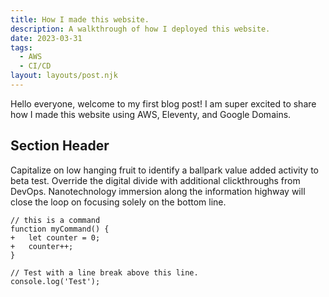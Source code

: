 ```yaml
---
title: How I made this website.
description: A walkthrough of how I deployed this website.
date: 2023-03-31
tags:
  - AWS
  - CI/CD
layout: layouts/post.njk
---
```

Hello everyone, welcome to my first blog post! I am super excited to share how I made this website using AWS, Eleventy, and Google Domains.

## Section Header

Capitalize on low hanging fruit to identify a ballpark value added activity to beta test. Override the digital divide with additional clickthroughs from DevOps. Nanotechnology immersion along the information highway will close the loop on focusing solely on the bottom line.

```diff-js
// this is a command
function myCommand() {
+	let counter = 0;
+	counter++;
}

// Test with a line break above this line.
console.log('Test');
```
